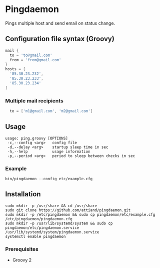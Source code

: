 # Pingdaemon

Pings multiple host and send email on status change.

## Configuration file syntax (Groovy)

```groovy
mail {
  to = 'to@gmail.com'
  from = 'from@gmail.com'
}
hosts = [
  '85.30.23.232',
  '85.30.23.233',
  '85.30.23.234'
]
```

### Multiple mail recipients
```groovy
  to = ['m1@gmail.com', 'm2@gmail.com']
```
## Usage
```
usage: ping.groovy [OPTIONS]
 -c,--config <arg>   config file
 -d,--delay <arg>    startup sleep time in sec
 -h,--help           usage information
 -p,--period <arg>   period to sleep between checks in sec
```
### Example

```
bin/pingdaemon --config etc/example.cfg
```
## Installation

```
sudo mkdir -p /usr/share && cd /usr/share
sudo git clone https://github.com/attiand/pingdaemon.git
sudo mkdir -p /etc/pingdaemon && sudo cp pingdaemon/etc/example.cfg /etc/pingdaemon/pingdaemon.cfg
sudo mkdir -p /usr/lib/systemd/system && sudo cp pingdaemon/etc/pingdaemon.service /usr/lib/systemd/system/pingdaemon.service
systemctl enable pingdaemon
```
### Prerequisites

* Groovy 2
